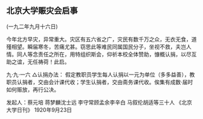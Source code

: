 ## 北京大学赈灾会启事

(一九二年九月十六日)

今年北方早灾，异常重大。灾区有五六省之广，灾民有数千万之众，无衣无食，道殣相望。瞬届寒冬，苦痛尤甚。窃思此等难民同属国民分子，坐视不救，夫岂人情。同人等念责任之所在，用特组织斯会，仰祈本校全体赞助，慷概认捐，以尽互助之谊，无任祷荷！此启。

九·九·一六
△认捐办法：
假定教职员学生每人认捐以一元为单位（多多益善），教职员认捐者，交由会计课代收；学生认捐者，交由斋务课代收。俟集有成数·届时如何赈放，再行公决。

发起人：蔡元培  蒋梦麟沈士远
李守常顾孟余李辛白
马叙伦胡适等三十人
《北京大学日刊》
1920年9月23日

